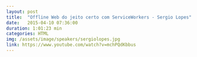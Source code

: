 ```yaml
---
layout: post
title:  "Offline Web do jeito certo com ServiceWorkers - Sergio Lopes"
date:   2015-04-10 07:36:00
duration: 1:01:23 min
categories: HTML
img: /assets/image/speakers/sergiolopes.jpg
link: https://www.youtube.com/watch?v=mchPQdKbbus
---
```

